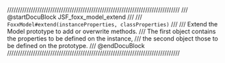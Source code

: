 ////////////////////////////////////////////////////////////////////////////////
/// @startDocuBlock JSF_foxx_model_extend
///
/// `FoxxModel#extend(instanceProperties, classProperties)`
///
/// Extend the Model prototype to add or overwrite methods.
/// The first object contains the properties to be defined on the instance,
/// the second object those to be defined on the prototype.
/// @endDocuBlock
////////////////////////////////////////////////////////////////////////////////